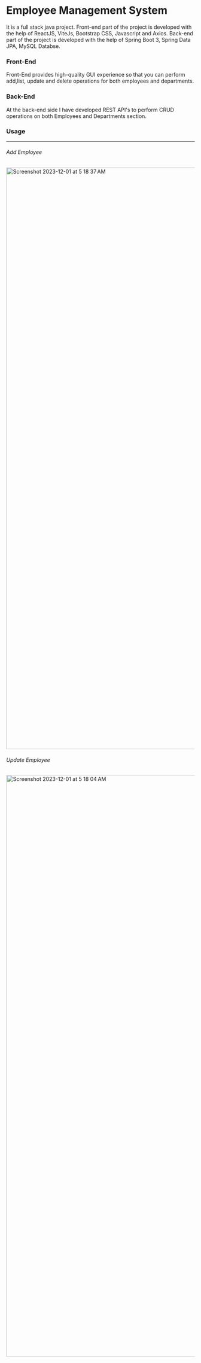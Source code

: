 # Employee Management System
It is a full stack java project. Front-end part of the project is developed with the help of ReactJS, ViteJs, Bootstrap CSS, Javascript and Axios. Back-end part of the project is developed with the help of Spring Boot 3, Spring Data JPA, MySQL Databse.


### Front-End
Front-End provides high-quality GUI experience so that you can perform add,list, update and delete operations for both employees and departments.


### Back-End
At the back-end side I have developed REST API's to perform CRUD operations on both Employees and Departments section.

### Usage
---
###### Add Employee
<img width="1554" alt="Screenshot 2023-12-01 at 5 18 37 AM" src="https://github.com/pawanstevens/my-poc-project/assets/144848774/83cb9520-4fba-4e60-929e-e6a45ee1d1ab">

###### Update Employee

<img width="1554" alt="Screenshot 2023-12-01 at 5 18 04 AM" src="https://github.com/pawanstevens/my-poc-project/assets/144848774/a0ea516d-73b0-40b1-a84f-1cf594c9f0ea">




